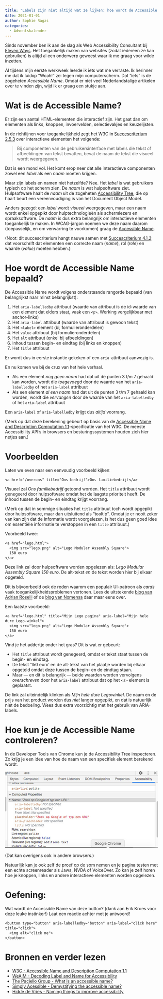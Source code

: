 ```yaml
---
title: "Labels zijn niet altijd wat ze lijken: hoe wordt de Accessible Name berekend?"
date: 2021-01-01
author: Sophie Ragas
categories: 
  - Adventskalender
---
```

Sinds november ben ik aan de slag als Web Accessibility Consultant bij [Eleven Ways](https://www.elevenways.be). Het toegankelijk maken van websites (zodat iedereen ze kan gebruiken) is altijd al een onderwerp geweest waar ik me graag voor wilde inzetten.

Al tijdens mijn eerste werkweek leerde ik iets wat me verraste. Ik herinner me dat ik luidop “Woah!” zei tegen mijn computerscherm. Dat “iets” is de zogeheten _Accessible Name_. Omdat er niet veel Nederlandstalige artikelen over te vinden zijn, wijd ik er graag een stukje aan.

# Wat is de Accessible Name?

Er zijn een aantal HTML-elementen die interactief zijn. Het gaat dan om elementen als links, knoppen, invoervelden, selectievakjes en keuzelijsten.

In de richtlijnen voor toegankelijkheid zegt het W3C in [Succescriterium 2.5.3](https://www.w3.org/Translations/WCAG21-nl/#label-in-naam) over interactieve elementen het volgende:

> Bij componenten van de gebruikersinterface met labels die tekst of afbeeldingen van tekst bevatten, bevat de naam de tekst die visueel wordt weergegeven.

Dat is een mond vol. Het komt erop neer dat alle interactieve componenten zowel een _label_ als een _naam_ moeten krijgen.

Maar zijn labels en namen niet hetzelfde? Nee. Het _label_ is wat gebruikers typisch op het scherm zien. De _naam_ is wat hulpsoftware ziet. Hulpsoftware haalt de _naam_ uit de zogeheten [Accessibility Tree](https://developer.mozilla.org/en-US/docs/Glossary/Accessibility_tree), die op haart beurt een vereenvoudiging is van het Document Object Model.

Anders gezegd: een _label_ wordt _visueel_ weergegeven, maar een naam wordt enkel opgepikt door hulptechnologieën als schermlezers en spraaksoftware. De _naam_ is dus extra belangrijk om interactieve elementen toegankelijk te maken. In WCAG-jargon noemen we deze naam daarom (toepasselijk, en om verwarring te voorkomen) graag de [Accessible Name](https://www.w3.org/TR/accname-1.1/).

(Noot: dit succescriterium hangt nauwe samen met [Succescriterium 4.1.2](https://www.w3.org/Translations/WCAG21-nl/#naam-rol-waarde) dat voorschrift dat elementen een correcte naam (_name_), rol (_role_) en waarde (_value_) moeten hebben.)

# Hoe wordt de Accessible Name bepaald?

De Accessible Name wordt volgens onderstaande rangorde bepaald (van belangrijkst naar minst belangrijkst):

1. Het `aria-labelledby` attribuut (waarde van attribuut is de id-waarde van een element dat elders staat, vaak een `<p>`. Werking vergelijkbaar met anchor-links)
2. Het `aria-label` attribuut (waarde van attribuut is gewoon tekst)
3. Het `<label>` element (bij formulieronderdelen)
4. Het `value` attribuut (bij formulieronderdelen)
5. Het `alt` attribuut (enkel bij afbeeldingen)
6. Inhoud tussen begin- en eindtag (bij links en knoppen)
7. Het `title` attribuut

Er wordt dus in eerste instantie gekeken of een `aria`-attribuut aanwezig is.

En nu komen we bij de crux van het hele verhaal.

* Als een element *nog geen naam* had dat uit de punten 3 t/m 7 gehaald kan worden, wordt die *toegevoegd* door de waarde van het `aria-labelledby` of het `aria-label` attribuut
* Als een element *al een naam* had dat uit de punten 3 t/m 7 gehaald kan worden, wordt die *vervangen* door de waarde van het `aria-labelledby` of het `aria-label` attribuut

Een `aria-label` of `aria-labelledby` krijgt dus *altijd* voorrang.

(Merk op dat deze berekening gebeurt op basis van de [Accessible Name and Description Computation 1.1](https://www.w3.org/TR/accname-1.1/)-specificatie van het W3C. De meeste Accessibility API’s in browsers en besturingssystemen houden zich hier netjes aan.)

# Voorbeelden

Laten we even naar een eenvoudig voorbeeld kijken:

```
<a href="/overons" title="Ons bedrijf">Ons familiebedrijf</a>
```

Visueel zal _Ons familiebedrijf_ getoond worden. Het `title` attribuut wordt genegeerd door hulpsoftware omdat het de laagste prioriteit heeft. De inhoud tussen de begin- en eindtag krijgt voorrang.

(Merk op dat in sommige situaties het `title` attribuut toch wordt opgepikt door hulpsoftware, maar dan uitsluitend als “tooltip”. Omdat je er nooit zeker van kan zijn dat de informatie wordt voorgelezen, is het dus geen goed idee om essentiële informatie te verstoppen in een `title` attribuut.)

Voorbeeld twee:

```
<a href="lego.html">
  <img src="lego.png" alt="Lego Modular Assembly Square">
  150 euro
</a>
```

Deze link zal door hulpsoftware worden opgelezen als: _Lego Modular Assembly Square 150 euro_. De alt-tekst *en* de tekst worden hier bij elkaar opgeteld.

Dit is bijvoorbeeld ook de reden waarom een populair UI-patroon als _cards_ vaak toegankelijkheidsproblemen vertonen. Lees de uitstekende [blog van Adrian Roselli](https://adrianroselli.com/2020/02/block-links-cards-clickable-regions-etc.html) of de [blog van Nomensa](https://www.nomensa.com/blog/2020/how-build-accessible-cards–block-links) daar maar eens over.

Een laatste voorbeeld:

```
<a href="lego.html" title="Mijn Lego pagina" aria-label="Mijn hele dure Lego-winkel">
  <img src="lego.png" alt="Lego Modular Assembly Square">
  150 euro
</a>
```

Vind je het addertje onder het gras? Dit is wat er gebeurt:

* Het `title` attribuut wordt genegeerd, omdat er tekst staat tussen de begin- en eindtag.
* De tekst ‘150 euro’ en de alt-tekst van het plaatje worden bij elkaar opgeteld omdat deze tussen de begin- en de eindtag staan.
* Maar — en dit is belangrijk — beide waarden worden vervolgens _overschreven_ door het `aria-label` attribuut dat op het `<a>` element is geplaatst.

De link zal uiteindelijk klinken als _Mijn hele dure Legowinkel_. De naam en de prijs van het product worden dus *niet* langer opgepikt, en dat is natuurlijk niet de bedoeling. Wees dus extra voorzichtig met het gebruik van ARIA-labels.

# Hoe kun je de Accessible Name controleren?

In de Developer Tools van Chrome kun je de Accessibility Tree inspecteren. Zo krijg je een idee van hoe de naam van een specifiek element berekend wordt.

![De Accessibility Tree in Chrome dat de naam en rol van een element laat zien](/_img/adventskalender/2020/accessiblename-chrome.jpeg)

(Dat kan overigens ook in andere browsers.)

Natuurlijk kan je ook zelf de proef op de som nemen en je pagina testen met een echte screenreader als Jaws, NVDA of VoiceOver. Zo kan je zelf horen hoe je knoppen, links en andere interactieve elementen worden opgelezen.

# Oefening:

Wat wordt de Accessible Name van deze button? (dank aan Erik Kroes voor deze leuke instinker!) Laat een reactie achter met je antwoord!

```
<button type="button" aria-labelledby="button" aria-label="click here" title="click">
  <img alt="click me">
</button>
```

# Bronnen en verder lezen

* [W3C - Accessible Name and Description Computation 1.1](https://www.w3.org/TR/accname-1.1/)
* [WeAIM - Decoding Label and Name for Accessibility](https://webaim.org/articles/label-name/)
* [The Paciello Group - What is an accessible name?](https://developer.paciellogroup.com/blog/2017/04/what-is-an-accessible-name/)
* [Simply Acessible - Demystifying the accessible name?](https://simplyaccessible.com/article/accessible-name/)
* [Hidde de Vries - Naming things to improve accessibility](https://hiddedevries.nl/en/blog/2019-04-18-naming-things-to-improve-accessibility)
